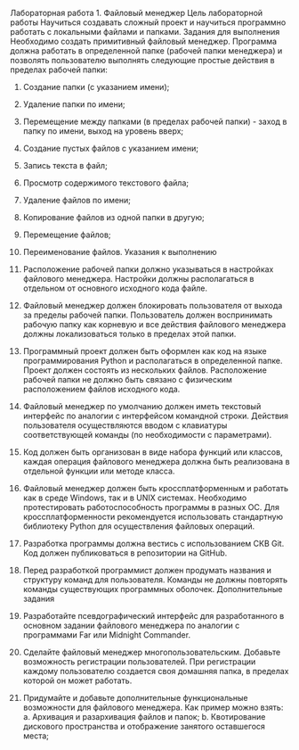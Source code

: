 Лабораторная работа 1. Файловый менеджер
Цель лабораторной работы
Научиться создавать сложный проект и научиться программно работать с
локальными файлами и папками.
Задания для выполнения
Необходимо создать примитивный файловый менеджер. Программа должна
работать в определенной папке (рабочей папки менеджера) и позволять
пользователю выполнять следующие простые действия в пределах рабочей
папки:
1. Создание папки (с указанием имени);
2. Удаление папки по имени;
3. Перемещение между папками (в пределах рабочей папки) - заход в папку
по имени, выход на уровень вверх;
4. Создание пустых файлов с указанием имени;
5. Запись текста в файл;
6. Просмотр содержимого текстового файла;
7. Удаление файлов по имени;
8. Копирование файлов из одной папки в другую;
9. Перемещение файлов;
10. Переименование файлов.
Указания к выполнению
1. Расположение рабочей папки должно указываться в настройках файлового
менеджера. Настройки должны располагаться в отдельном от основного
исходного кода файле.
2. Файловый менеджер должен блокировать пользователя от выхода за
пределы рабочей папки. Пользователь должен воспринимать рабочую
папку как корневую и все действия файлового менеджера должны
локализоваться только в пределах этой папки.
3. Программный проект должен быть оформлен как код на языке
программирования Python и располагаться в определенной папке. Проект
должен состоять из нескольких файлов. Расположение рабочей папки не
должно быть связано с физическим расположением файлов исходного
кода.
4. Файловый менеджер по умолчанию должен иметь текстовый интерфейс по
аналогии с интерфейсом командной строки. Действия пользователя
осуществляются вводом с клавиатуры соответствующей команды (по
необходимости с параметрами).

5. Код должен быть организован в виде набора функций или классов, каждая
операция файлового менеджера должна быть реализована в отдельной
функции или методе класса.
6. Файловый менеджер должен быть кроссплатформенным и работать как в
среде Windows, так и в UNIX системах. Необходимо протестировать
работоспособность программы в разных ОС. Для кроссплатформенности
рекомендуется использовать стандартную библиотеку Python для
осуществления файловых операций.
7. Разработка программы должна вестись с использованием СКВ Git. Код
должен публиковаться в репозитории на GitHub.
8. Перед разработкой программист должен продумать названия и структуру
команд для пользователя. Команды не должны повторять команды
существующих программных оболочек.
Дополнительные задания
1. Разработайте псевдографический интерфейс для разработанного в
основном задании файлового менеджера по аналогии с программами Far
или Midnight Commander.
2. Сделайте файловый менеджер многопользовательским. Добавьте
возможность регистрации пользователей. При регистрации каждому
пользователю создается своя домашняя папка, в пределах которой он
может работать.
3. Придумайте и добавьте дополнительные функциональные возможности
для файлового менеджера. Как пример можно взять:
a. Архивация и разархивация файлов и папок;
b. Квотирование дискового пространства и отображение занятого
оставшегося места;
